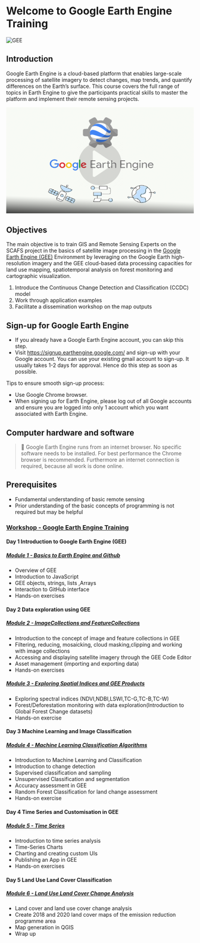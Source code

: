 # Welcome to Google Earth Engine Training 

![GEE](https://img.shields.io/static/v1?label=Google&message=Earth%20Engine&color=blue)



## Introduction

Google Earth Engine is a cloud-based platform that enables large-scale processing of satellite imagery to detect changes, map trends, and quantify differences on the Earth’s surface. This course covers the full range of topics in Earth Engine to give the participants practical skills to master the platform and implement their remote sensing projects.


<a href="https://www.youtube.com/watch?v=gKGOeTFHnKY">
  <img src="img/intro/ee.png" alt="Earth Engine intro" width="800">
</a><br>




## Objectives

The main objective is to train GIS and Remote Sensing Experts on the SCAFS project in the basics of satellite image
processing in the [Google Earth Engine (GEE)](https://earthengine.google.com/) Environment by leveraging on the Google Earth
high-resolution imagery and the GEE cloud-based data processing capacities for land use
mapping, spatiotemporal analysis on forest monitoring and cartographic visualization.

1. Introduce the Continuous Change Detection and Classification (CCDC) model
2. Work through application examples
3. Facilitate a dissemination workshop on the map outputs

	
## Sign-up for Google Earth Engine

- If you already have a Google Earth Engine account, you can skip this step.
- Visit https://signup.earthengine.google.com/ and sign-up with your Google account. You can use your existing gmail account to sign-up. It usually takes 1-2 days 	  for approval. Hence do this step as soon as possible.

Tips to ensure smooth sign-up process:

- Use Google Chrome browser.
- When signing up for Earth Engine, please log out of all Google accounts and ensure you are logged into only 1 account which you want associated with Earth Engine.



## Computer hardware and software
> :pushpin:  Google Earth Engine runs from an internet browser. No specific software needs to be installed. For best performance the Chrome browser is recommended. Furthermore an internet connection is required, because all work is done online.



## Prerequisites 
- Fundamental understanding of basic remote sensing
- Prior understanding of the basic concepts of programming is not required but may be helpful




### [Workshop  - Google Earth Engine Training ]()


#### Day 1  Introduction to Google Earth Engine (GEE)
##### [Module 1 - Basics to Earth Engine  and Github](https://github.com/ernest19/SNV/blob/main/training/modules/module1.md)
- Overview  of GEE
- Introduction to JavaScript
- GEE objects, strings, lists ,Arrays
- Interaction  to GitHub   interface 
- Hands-on exercises



#### Day 2 Data exploration using GEE
##### [Module 2 - ImageCollections and FeatureCollections ](https://github.com/ernest19/SNV/blob/main/training/modules/module2.md)
- Introduction to the concept of image and feature collections in GEE
- Filtering, reducing, mosaicking, cloud masking,clipping  and working with image collections
- Accessing and displaying satellite imagery through the GEE Code Editor
- Asset management (importing and exporting data)
- Hands-on exercises


##### [Module 3 - Exploring Spatial Indices and GEE Products](https://github.com/ernest19/SNV/blob/main/training/modules/module3.md)
- Exploring spectral indices (NDVI,NDBI,LSWI,TC-G,TC-B,TC-W)
- Forest/Deforestation monitoring with data exploration(Introduction to Global Forest Change datasets)
- Hands-on exercise



#### Day 3 Machine Learning and Image Classification
##### [Module 4 - Machine Learning Classification Algorithms](https://github.com/ernest19/SNV/blob/main/training/modules/module4.md)
- Introduction to Machine Learning  and Classification
- Introduction to change detection
- Supervised classification and sampling
- Unsupervised Classification and segmentation
- Accuracy assessment in GEE
- Random Forest Classification for land change assessment
- Hands-on exercise



#### Day 4 Time Series and Customisation in GEE


##### [Module 5 - Time Series](https://github.com/ernest19/SNV/blob/main/training/modules/module5.md)
- Introduction to time series analysis
- Time-Series Charts
- Charting and creating custom UIs
- Publishing an App in GEE
- Hands-on exercises


#### Day 5 Land Use Land Cover Classification
##### [Module 6 - Land Use Land Cover Change Analysis ](https://github.com/ernest19/SNV/blob/main/training/modules/module6.md)
- Land cover and land use cover change analysis
- Create 2018 and 2020 land cover maps of the emission reduction programme area
- Map generation  in QGIS
- Wrap up


